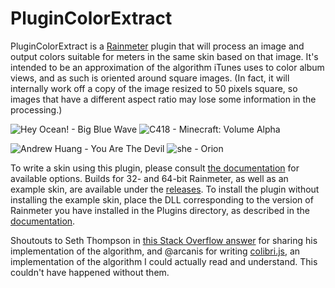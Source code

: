 # PluginColorExtract

PluginColorExtract is a [Rainmeter][] plugin that will process an image and output colors suitable
for meters in the same skin based on that image. It's intended to be an approximation of the
algorithm iTunes uses to color album views, and as such is oriented around square images. (In fact,
it will internally work off a copy of the image resized to 50 pixels square, so images that have a
different aspect ratio may lose some information in the processing.)

[Rainmeter]: http://rainmeter.net/

![Hey Ocean! - Big Blue Wave](http://i.imgur.com/iDNDoZf.png) ![C418 - Minecraft: Volume Alpha](http://i.imgur.com/9MhFhKf.png)

![Andrew Huang - You Are The Devil](http://i.imgur.com/2vh4Jmp.png) ![she - Orion](http://i.imgur.com/fHbVHAN.png)

To write a skin using this plugin, please consult [the documentation][] for available options.
Builds for 32- and 64-bit Rainmeter, as well as an example skin, are available under the
[releases][]. To install the plugin without installing the example skin, place the DLL corresponding
to the version of Rainmeter you have installed in the Plugins directory, as described in the
[documentation][custom plugins].

[the documentation]: https://github.com/icesoldier/PluginColorExtract/blob/master/Documentation/Usage.md
[releases]: https://github.com/icesoldier/PluginColorExtract/releases
[custom plugins]: http://docs.rainmeter.net/manual/plugins#Custom

Shoutouts to Seth Thompson in [this Stack Overflow answer][SO answer] for sharing his implementation
of the algorithm, and @arcanis for writing [colibri.js][], an implementation of the algorithm I
could actually read and understand. This couldn't have happened without them.

[SO answer]: http://stackoverflow.com/a/13675803
[colibri.js]: https://github.com/arcanis/colibri.js/
